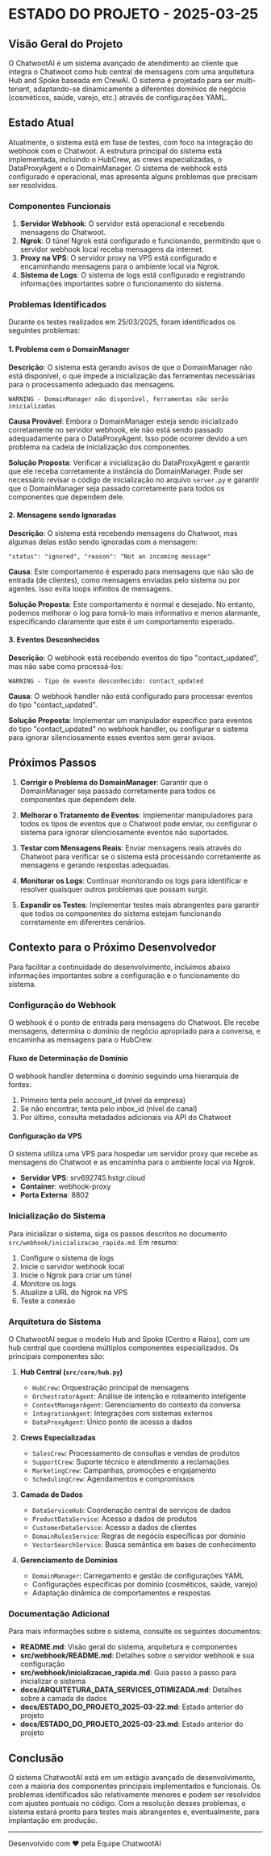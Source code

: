 # ESTADO DO PROJETO - 2025-03-25

## Visão Geral do Projeto

O ChatwootAI é um sistema avançado de atendimento ao cliente que integra o Chatwoot como hub central de mensagens com uma arquitetura Hub and Spoke baseada em CrewAI. O sistema é projetado para ser multi-tenant, adaptando-se dinamicamente a diferentes domínios de negócio (cosméticos, saúde, varejo, etc.) através de configurações YAML.

## Estado Atual

Atualmente, o sistema está em fase de testes, com foco na integração do webhook com o Chatwoot. A estrutura principal do sistema está implementada, incluindo o HubCrew, as crews especializadas, o DataProxyAgent e o DomainManager. O sistema de webhook está configurado e operacional, mas apresenta alguns problemas que precisam ser resolvidos.

### Componentes Funcionais

1. **Servidor Webhook**: O servidor está operacional e recebendo mensagens do Chatwoot.
2. **Ngrok**: O túnel Ngrok está configurado e funcionando, permitindo que o servidor webhook local receba mensagens da internet.
3. **Proxy na VPS**: O servidor proxy na VPS está configurado e encaminhando mensagens para o ambiente local via Ngrok.
4. **Sistema de Logs**: O sistema de logs está configurado e registrando informações importantes sobre o funcionamento do sistema.

### Problemas Identificados

Durante os testes realizados em 25/03/2025, foram identificados os seguintes problemas:

#### 1. Problema com o DomainManager

**Descrição**: O sistema está gerando avisos de que o DomainManager não está disponível, o que impede a inicialização das ferramentas necessárias para o processamento adequado das mensagens.

```
WARNING - DomainManager não disponível, ferramentas não serão inicializadas
```

**Causa Provável**: Embora o DomainManager esteja sendo inicializado corretamente no servidor webhook, ele não está sendo passado adequadamente para o DataProxyAgent. Isso pode ocorrer devido a um problema na cadeia de inicialização dos componentes.

**Solução Proposta**: Verificar a inicialização do DataProxyAgent e garantir que ele receba corretamente a instância do DomainManager. Pode ser necessário revisar o código de inicialização no arquivo `server.py` e garantir que o DomainManager seja passado corretamente para todos os componentes que dependem dele.

#### 2. Mensagens sendo Ignoradas

**Descrição**: O sistema está recebendo mensagens do Chatwoot, mas algumas delas estão sendo ignoradas com a mensagem:

```
"status": "ignored", "reason": "Not an incoming message"
```

**Causa**: Este comportamento é esperado para mensagens que não são de entrada (de clientes), como mensagens enviadas pelo sistema ou por agentes. Isso evita loops infinitos de mensagens.

**Solução Proposta**: Este comportamento é normal e desejado. No entanto, podemos melhorar o log para torná-lo mais informativo e menos alarmante, especificando claramente que este é um comportamento esperado.

#### 3. Eventos Desconhecidos

**Descrição**: O webhook está recebendo eventos do tipo "contact_updated", mas não sabe como processá-los:

```
WARNING - Tipo de evento desconhecido: contact_updated
```

**Causa**: O webhook handler não está configurado para processar eventos do tipo "contact_updated".

**Solução Proposta**: Implementar um manipulador específico para eventos do tipo "contact_updated" no webhook handler, ou configurar o sistema para ignorar silenciosamente esses eventos sem gerar avisos.

## Próximos Passos

1. **Corrigir o Problema do DomainManager**: Garantir que o DomainManager seja passado corretamente para todos os componentes que dependem dele.

2. **Melhorar o Tratamento de Eventos**: Implementar manipuladores para todos os tipos de eventos que o Chatwoot pode enviar, ou configurar o sistema para ignorar silenciosamente eventos não suportados.

3. **Testar com Mensagens Reais**: Enviar mensagens reais através do Chatwoot para verificar se o sistema está processando corretamente as mensagens e gerando respostas adequadas.

4. **Monitorar os Logs**: Continuar monitorando os logs para identificar e resolver quaisquer outros problemas que possam surgir.

5. **Expandir os Testes**: Implementar testes mais abrangentes para garantir que todos os componentes do sistema estejam funcionando corretamente em diferentes cenários.

## Contexto para o Próximo Desenvolvedor

Para facilitar a continuidade do desenvolvimento, incluímos abaixo informações importantes sobre a configuração e o funcionamento do sistema.

### Configuração do Webhook

O webhook é o ponto de entrada para mensagens do Chatwoot. Ele recebe mensagens, determina o domínio de negócio apropriado para a conversa, e encaminha as mensagens para o HubCrew.

#### Fluxo de Determinação de Domínio

O webhook handler determina o domínio seguindo uma hierarquia de fontes:

1. Primeiro tenta pelo account_id (nível da empresa)
2. Se não encontrar, tenta pelo inbox_id (nível do canal)
3. Por último, consulta metadados adicionais via API do Chatwoot

#### Configuração da VPS

O sistema utiliza uma VPS para hospedar um servidor proxy que recebe as mensagens do Chatwoot e as encaminha para o ambiente local via Ngrok.

- **Servidor VPS**: srv692745.hstgr.cloud
- **Container**: webhook-proxy
- **Porta Externa**: 8802

### Inicialização do Sistema

Para inicializar o sistema, siga os passos descritos no documento `src/webhook/inicializacao_rapida.md`. Em resumo:

1. Configure o sistema de logs
2. Inicie o servidor webhook local
3. Inicie o Ngrok para criar um túnel
4. Monitore os logs
5. Atualize a URL do Ngrok na VPS
6. Teste a conexão

### Arquitetura do Sistema

O ChatwootAI segue o modelo Hub and Spoke (Centro e Raios), com um hub central que coordena múltiplos componentes especializados. Os principais componentes são:

1. **Hub Central (`src/core/hub.py`)**
   - `HubCrew`: Orquestração principal de mensagens
   - `OrchestratorAgent`: Análise de intenção e roteamento inteligente
   - `ContextManagerAgent`: Gerenciamento do contexto da conversa
   - `IntegrationAgent`: Integrações com sistemas externos
   - `DataProxyAgent`: Único ponto de acesso a dados

2. **Crews Especializadas**
   - `SalesCrew`: Processamento de consultas e vendas de produtos
   - `SupportCrew`: Suporte técnico e atendimento a reclamações
   - `MarketingCrew`: Campanhas, promoções e engajamento
   - `SchedulingCrew`: Agendamentos e compromissos

3. **Camada de Dados**
   - `DataServiceHub`: Coordenação central de serviços de dados
   - `ProductDataService`: Acesso a dados de produtos
   - `CustomerDataService`: Acesso a dados de clientes
   - `DomainRulesService`: Regras de negócio específicas por domínio
   - `VectorSearchService`: Busca semântica em bases de conhecimento

4. **Gerenciamento de Domínios**
   - `DomainManager`: Carregamento e gestão de configurações YAML
   - Configurações específicas por domínio (cosméticos, saúde, varejo)
   - Adaptação dinâmica de comportamentos e respostas

### Documentação Adicional

Para mais informações sobre o sistema, consulte os seguintes documentos:

- **README.md**: Visão geral do sistema, arquitetura e componentes
- **src/webhook/README.md**: Detalhes sobre o servidor webhook e sua configuração
- **src/webhook/inicializacao_rapida.md**: Guia passo a passo para inicializar o sistema
- **docs/ARQUITETURA_DATA_SERVICES_OTIMIZADA.md**: Detalhes sobre a camada de dados
- **docs/ESTADO_DO_PROJETO_2025-03-22.md**: Estado anterior do projeto
- **docs/ESTADO_DO_PROJETO_2025-03-23.md**: Estado anterior do projeto

## Conclusão

O sistema ChatwootAI está em um estágio avançado de desenvolvimento, com a maioria dos componentes principais implementados e funcionais. Os problemas identificados são relativamente menores e podem ser resolvidos com ajustes pontuais no código. Com a resolução desses problemas, o sistema estará pronto para testes mais abrangentes e, eventualmente, para implantação em produção.

---

Desenvolvido com ❤️ pela Equipe ChatwootAI
